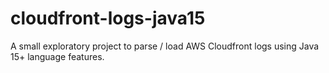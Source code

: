 # cloudfront-logs-java15
A small exploratory project to parse / load AWS Cloudfront logs using Java 15+ language features.  
